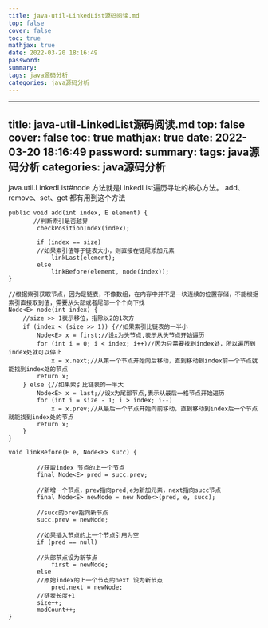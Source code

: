 ```yaml
---
title: java-util-LinkedList源码阅读.md
top: false
cover: false
toc: true
mathjax: true
date: 2022-03-20 18:16:49
password:
summary:
tags: java源码分析
categories: java源码分析
---
```

---
title: java-util-LinkedList源码阅读.md
top: false
cover: false
toc: true
mathjax: true
date: 2022-03-20 18:16:49
password:
summary:
tags: java源码分析
categories: java源码分析
---

java.util.LinkedList#node 方法就是LinkedList遍历寻址的核心方法。
add、remove、set、get 都有用到这个方法

~~~
public void add(int index, E element) {
       //判断索引是否越界
        checkPositionIndex(index);
 
        if (index == size)
        //如果索引值等于链表大小，则直接在链尾添加元素
            linkLast(element);
        else
            linkBefore(element, node(index));
}
 
//根据索引获取节点，因为是链表，不像数组，在内存中并不是一块连续的位置存储，不能根据索引直接取到值，需要从头部或者尾部一个个向下找
Node<E> node(int index) {
    //size >> 1表示移位，指除以2的1次方
    if (index < (size >> 1)) {//如果索引比链表的一半小
        Node<E> x = first;//设x为头节点,表示从头节点开始遍历
        for (int i = 0; i < index; i++)//因为只需要找到index处，所以遍历到index处就可以停止
            x = x.next;//从第一个节点开始向后移动，直到移动到index前一个节点就能找到index处的节点
        return x;
    } else {//如果索引比链表的一半大
        Node<E> x = last;//设x为尾部节点,表示从最后一格节点开始遍历
        for (int i = size - 1; i > index; i--)
            x = x.prev;//从最后一个节点开始向前移动，直到移动到index后一个节点就能找到index处的节点
        return x;
    }
}
 
void linkBefore(E e, Node<E> succ) {
 
        //获取index 节点的上一个节点
        final Node<E> pred = succ.prev;
 
        //新增一个节点，prev指向pred,e为新加元素，next指向succ节点
        final Node<E> newNode = new Node<>(pred, e, succ);
 
        //succ的prev指向新节点
        succ.prev = newNode;
 
        //如果插入节点的上一个节点引用为空
        if (pred == null)
 
        //头部节点设为新节点
            first = newNode;
        else
        //原始index的上一个节点的next 设为新节点
            pred.next = newNode;
        //链表长度+1
        size++;
        modCount++;
}
~~~
